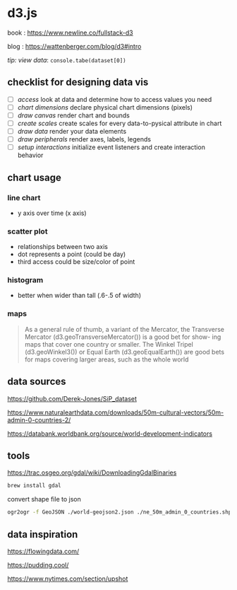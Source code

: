 # d3.js

book : https://www.newline.co/fullstack-d3

blog : https://wattenberger.com/blog/d3#intro

*tip: view data*: `console.tabe(dataset[0])`

## checklist for designing data vis

- [ ] _access_ look at data and determine how to access values you need
- [ ] _chart dimensions_ declare physical chart dimensions (pixels)
- [ ] _draw canvas_ render chart and bounds
- [ ] _create scales_ create scales for every data-to-pysical attribute in chart
- [ ] _draw data_ render your data elements
- [ ] _draw peripherals_ render axes, labels, legends
- [ ] _setup interactions_ initialize event listeners and create interaction behavior

## chart usage

### line chart

- y axis over time (x axis)

### scatter plot

- relationships between two axis
- dot represents a point (could be day)
- third access could be size/color of point

### histogram

- better when wider than tall (.6-.5 of width)

### maps

> As a general rule of thumb, a variant of the Mercator, the Transverse Mercator (d3.geoTransverseMercator()) is a good bet for show- ing maps that cover one country or smaller. The Winkel Tripel (d3.geoWinkel3()) or Equal Earth (d3.geoEqualEarth()) are good bets for maps covering larger areas, such as the whole world

## data sources

https://github.com/Derek-Jones/SiP_dataset

https://www.naturalearthdata.com/downloads/50m-cultural-vectors/50m-admin-0-countries-2/

https://databank.worldbank.org/source/world-development-indicators

## tools

https://trac.osgeo.org/gdal/wiki/DownloadingGdalBinaries

```bash
brew install gdal
```

convert shape file to json

```bash
ogr2ogr -f GeoJSON ./world-geojson2.json ./ne_50m_admin_0_countries.shp
```


## data inspiration

https://flowingdata.com/

https://pudding.cool/

https://www.nytimes.com/section/upshot